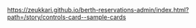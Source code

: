 https://zeukkari.github.io/berth-reservations-admin/index.html?path=/story/controls-card--sample-cards
